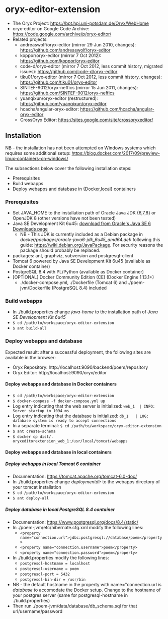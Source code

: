 # oryx-editor-extension
* The Oryx Project: https://bpt.hpi.uni-potsdam.de/Oryx/WebHome
* oryx-editor on Google Code Archive: https://code.google.com/archive/p/oryx-editor/
* Related projects:
    * andreaswolf/oryx-editor (mirror  29 Jun 2010, changes): https://github.com/andreaswolf/oryx-editor
    * koppor/oryx-editor (mirror 7 Oct 2012): https://github.com/koppor/oryx-editor
    * code-d/oryx-editor (mirror 7 Oct 2012, less commit history, migrated issues): https://github.com/code-d/oryx-editor
    * tiku01/oryx-editor (mirror 7 Oct 2012, less commit history, changes): https://github.com/tiku01/oryx-editor
    * SINTEF-9012/oryx-neffics (mirror 15 Jun 2011, changes): https://github.com/SINTEF-9012/oryx-neffics
    * yuanqixun/oryx-editor (restructured): https://github.com/yuanqixun/oryx-editor
    * hcacha/angular-oryx-editor: https://github.com/hcacha/angular-oryx-editor
    * CrossOryx Editor: https://sites.google.com/site/crossoryxeditor/


## Installation
NB - the installation has not been attempted on Windows systems which requires some additional setup: https://blog.docker.com/2017/09/preview-linux-containers-on-windows/

The subsections below cover the following installation steps:
* Prerequisites
* Build webapps
* Deploy webapps and database in {Docker,local} containers

### Prerequisites
* Set JAVA_HOME to the installation path of Oracle Java JDK {6,7,8} or OpenJDK 8 (other versions have not been tested)
* Java SE Development Kit 6u45: [download from Oracle's Java SE 6 Downloads page](http://www.oracle.com/technetwork/java/javase/downloads/java-archive-downloads-javase6-419409.html)
    * NB - This JDK is currently included as a Debian package in *docker/packages/oracle-java6-jdk_6u45_amd64.deb* following this guide: https://wiki.debian.org/JavaPackage. For security reasons the package should probably be replaced.
* packages: ant, graphviz, subversion and postgresql-client
* Tomcat 6 powered by Java SE Development Kit 6u45 (available as Docker container)
* PostgreSQL 8.4 with PL/Python (available as Docker container)
* [OPTIONAL] Docker Community Edition (CE) (Docker Engine 1.13.1+)
    * ./docker-compose.yml, ./Dockerfile (Tomcat 6) and ./poem-jvm/Dockerfile (PostgreSQL 8.4) included

### Build webapps
* In ./build.properties change *java-home* to the installation path of *Java SE Development Kit 6u45*
* `$ cd /path/to/workspace/oryx-editor-extension`
* `$ ant build-all`

### Deploy webapps and database
Expected result: after a successful deployment, the following sites are available in the browser:
* Oryx Repository: http://localhost:9090/backend/poem/repository
* Oryx Editor: http://localhost:9090/oryx/editor

#### Deploy webapps and database in Docker containers
* `$ cd /path/to/workspace/oryx-editor-extension`
* `$ docker-compose -f docker-compose.yml up`
* Log entry indicating that the web server is initialized: `web_1  | INFO: Server startup in 1094 ms`
* Log entry indicating that the database is initialized: `db_1   | LOG:  database system is ready to accept connections`
* In a separate terminal: `$ cd /path/to/workspace/oryx-editor-extension`
* `$ ant create-schema`
* `$ docker cp dist/. oryxeditorextension_web_1:/usr/local/tomcat/webapps`

#### Deploy webapps and database in local containers
##### Deploy webapps in local Tomcat 6 container
* Documentation: https://tomcat.apache.org/tomcat-6.0-doc/
* In ./build.properties change *deploymentdir* to the webapps directory of your tomcat installation
* `$ cd /path/to/workspace/oryx-editor-extension`
* `$ ant deploy-all`

##### Deploy database in local PostgreSQL 8.4 container
* Documentation: https://www.postgresql.org/docs/8.4/static/
* In ./poem-jvm/etc/hibernate.cfg.xml modify the following lines:
    * `<property name="connection.url">jdbc:postgresql://database/poem</property>`
    * `<property name="connection.username">poem</property>`
    * `<property name="connection.password">poem</property>`
* In ./build.properties modify the following lines:
    * `postgresql-hostname = localhost`
    * `postgresql-username = poem`
    * `postgresql-port = 5432`
    * `postgresql-bin-dir = /usr/bin`
* NB - the default hostname in the property with name="connection.url is *database* to accomodate the Docker setup. Change to the hostname of your postgres server (same for postgresql-hostname in ./build.properties)
* Then run ./poem-jvm/data/database/db_schema.sql for that url/username/password
